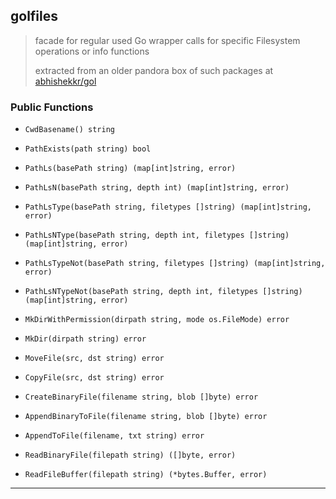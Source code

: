 
## golfiles

> facade for regular used Go wrapper calls for specific Filesystem operations or info functions
>
> extracted from an older pandora box of such packages at [abhishekkr/gol](https://github.com/abhishekkr/gol)

### Public Functions

* `CwdBasename() string`
* `PathExists(path string) bool`

* `PathLs(basePath string) (map[int]string, error)`
* `PathLsN(basePath string, depth int) (map[int]string, error)`
* `PathLsType(basePath string, filetypes []string) (map[int]string, error)`
* `PathLsNType(basePath string, depth int, filetypes []string) (map[int]string, error)`
* `PathLsTypeNot(basePath string, filetypes []string) (map[int]string, error)`
* `PathLsNTypeNot(basePath string, depth int, filetypes []string) (map[int]string, error)`

* `MkDirWithPermission(dirpath string, mode os.FileMode) error`
* `MkDir(dirpath string) error`
* `MoveFile(src, dst string) error`
* `CopyFile(src, dst string) error`

* `CreateBinaryFile(filename string, blob []byte) error`
* `AppendBinaryToFile(filename string, blob []byte) error`
* `AppendToFile(filename, txt string) error`
* `ReadBinaryFile(filepath string) ([]byte, error)`
* `ReadFileBuffer(filepath string) (*bytes.Buffer, error)`

---
